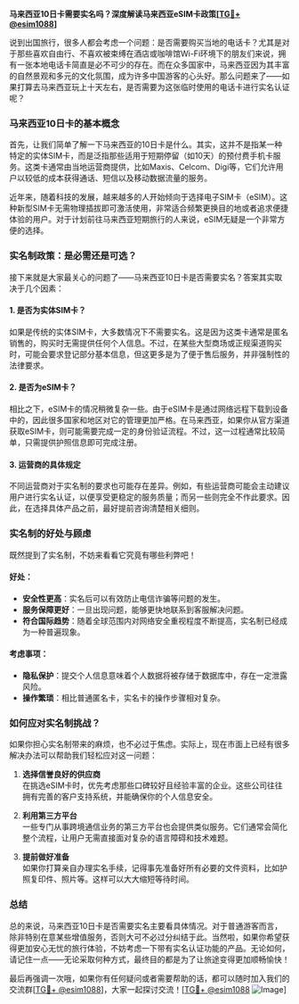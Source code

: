 **马来西亚10日卡需要实名吗？深度解读马来西亚eSIM卡政策[[TG💪+ @esim1088](https://t.me/s/esim1088)]**

说到出国旅行，很多人都会考虑一个问题：是否需要购买当地的电话卡？尤其是对于那些喜欢自由行、不喜欢被束缚在酒店或咖啡馆Wi-Fi环境下的朋友们来说，拥有一张本地电话卡简直是必不可少的存在。而在众多国家中，马来西亚因为其丰富的自然景观和多元的文化氛围，成为许多中国游客的心头好。那么问题来了——如果打算去马来西亚玩上十天左右，是否需要为这张临时使用的电话卡进行实名认证呢？

### 马来西亚10日卡的基本概念

首先，让我们简单了解一下马来西亚的10日卡是什么。其实，这并不是指某一种特定的实体SIM卡，而是泛指那些适用于短期停留（如10天）的预付费手机卡服务。这类卡通常由当地运营商提供，比如Maxis、Celcom、Digi等，它们允许用户以较低的成本获得通话、短信以及移动数据流量的服务。

近年来，随着科技的发展，越来越多的人开始倾向于选择电子SIM卡（eSIM）。这种新型SIM卡无需物理插拔即可激活使用，非常适合频繁更换目的地或者追求便捷体验的用户。对于计划前往马来西亚短期旅行的人来说，eSIM无疑是一个非常方便的选择。

### 实名制政策：是必需还是可选？

接下来就是大家最关心的问题了——马来西亚10日卡是否需要实名？答案其实取决于几个因素：

#### 1. 是否为实体SIM卡？
如果是传统的实体SIM卡，大多数情况下不需要实名。这是因为这类卡通常是匿名销售的，购买时无需提供任何个人信息。不过，在某些大型商场或正规渠道购买时，可能会要求登记部分基本信息，但这更多是为了便于售后服务，并非强制性的法律要求。

#### 2. 是否为eSIM卡？
相比之下，eSIM卡的情况稍微复杂一些。由于eSIM卡是通过网络远程下载到设备中的，因此很多国家和地区对它的管理更加严格。在马来西亚，如果你从官方渠道获取eSIM卡，则可能需要完成一定的身份验证流程。不过，这一过程通常比较简单，只需提供护照信息即可完成注册。

#### 3. 运营商的具体规定
不同运营商对于实名制的要求也可能存在差异。例如，有些运营商可能会主动建议用户进行实名认证，以便享受更稳定的服务质量；而另一些则完全不作此要求。因此，在选择具体产品之前，最好提前咨询清楚相关细则。

### 实名制的好处与顾虑

既然提到了实名制，不妨来看看它究竟有哪些利弊吧！

#### 好处：
- **安全性更高**：实名后可以有效防止电信诈骗等问题的发生。
- **服务保障更好**：一旦出现问题，能够更快地联系到客服解决问题。
- **符合国际趋势**：随着全球范围内对网络安全重视程度不断提高，实名制已经成为一种普遍现象。

#### 考虑事项：
- **隐私保护**：提交个人信息意味着个人数据将被存储于数据库中，存在一定泄露风险。
- **操作繁琐**：相比普通匿名卡，实名卡的操作步骤相对复杂。

### 如何应对实名制挑战？

如果你担心实名制带来的麻烦，也不必过于焦虑。实际上，现在市面上已经有很多解决办法可以帮助我们轻松应对这一问题：

1. **选择信誉良好的供应商**  
   在挑选eSIM卡时，优先考虑那些口碑较好且经验丰富的企业。这些公司往往拥有完善的客户支持系统，并能确保你的个人信息安全。

2. **利用第三方平台**  
   一些专门从事跨境通信业务的第三方平台也会提供类似服务。它们通常会简化整个流程，让用户无需直接面对复杂的语言障碍和技术难题。

3. **提前做好准备**  
   如果你打算亲自办理实名手续，记得事先准备好所有必要的文件资料，比如护照复印件、照片等。这样可以大大缩短等待时间。

### 总结

总的来说，马来西亚10日卡是否需要实名主要看具体情况。对于普通游客而言，除非特别在意某些增值服务，否则大可不必过分纠结于此。当然啦，如果你希望获得更加安心无忧的旅行体验，不妨考虑一下带有实名认证功能的产品。无论如何，请记住一点——无论采取何种方式，最终目的都是为了让旅途变得更加顺畅愉快！

最后再强调一次哦，如果你有任何疑问或者需要帮助的话，都可以随时加入我们的交流群[[TG💪+ @esim1088](https://t.me/s/esim1088)]，大家一起探讨交流！[[TG💪+ @esim1088](https://t.me/s/esim1088) ![Image](https://i.postimg.cc/4NQfJmqS/Snipaste-2025-05-13-00-14-12.png)]